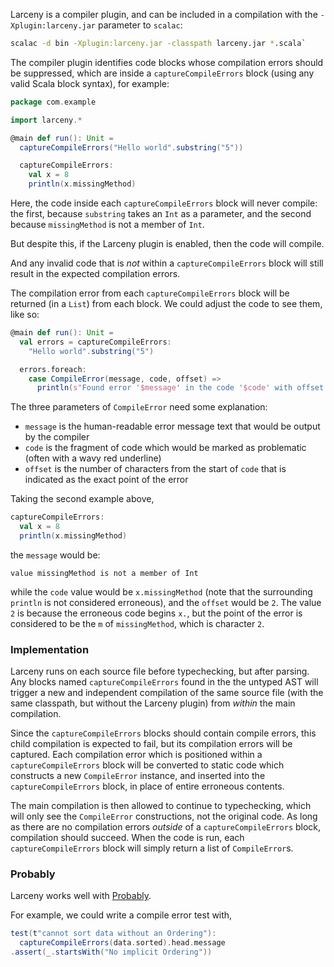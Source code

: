 Larceny is a compiler plugin, and can be included in a compilation with the
`-Xplugin:larceny.jar` parameter to `scalac`:
```sh
scalac -d bin -Xplugin:larceny.jar -classpath larceny.jar *.scala`
```

The compiler plugin identifies code blocks whose compilation errors should be
suppressed, which are inside a `captureCompileErrors` block (using any
valid Scala block syntax), for example:
```scala
package com.example

import larceny.*

@main def run(): Unit =
  captureCompileErrors("Hello world".substring("5"))

  captureCompileErrors:
    val x = 8
    println(x.missingMethod)
```

Here, the code inside each `captureCompileErrors` block will never compile:
the first, because `substring` takes an `Int` as a parameter, and the second
because `missingMethod` is not a member of `Int`.

But despite this, if the Larceny plugin is enabled, then the code will compile.

And any invalid code that is _not_ within a `captureCompileErrors` block will
still result in the expected compilation errors.

The compilation error from each `captureCompileErrors` block will be
returned (in a `List`) from each block. We could adjust the code to see them,
like so:
```scala
@main def run(): Unit =
  val errors = captureCompileErrors:
    "Hello world".substring("5")

  errors.foreach:
    case CompileError(message, code, offset) =>
      println(s"Found error '$message' in the code '$code' with offset $offset")
```

The three parameters of `CompileError` need some explanation:
- `message` is the human-readable error message text that would be output by
  the compiler
- `code` is the fragment of code which would be marked as problematic (often
  with a wavy red underline)
- `offset` is the number of characters from the start of `code` that is
  indicated as the exact point of the error

Taking the second example above,
```scala
captureCompileErrors:
  val x = 8
  println(x.missingMethod)
```
the `message` would be:
```
value missingMethod is not a member of Int
```
while the `code` value would be `x.missingMethod` (note that the surrounding
`println` is not considered erroneous), and the `offset` would be `2`. The
value `2` is because the erroneous code begins `x.`, but the point of the error
is considered to be the `m` of `missingMethod`, which is character `2`.

### Implementation

Larceny runs on each source file before typechecking, but after parsing. Any
blocks named `captureCompileErrors` found in the the untyped AST will trigger
a new and independent compilation of the same source file (with the same
classpath, but without the Larceny plugin) from _within_ the main compilation.

Since the `captureCompileErrors` blocks should contain compile errors, this
child compilation is expected to fail, but its compilation errors will be
captured. Each compilation error which is positioned within a
`captureCompileErrors` block will be converted to static code which constructs
a new `CompileError` instance, and inserted into the `captureCompileErrors`
block, in place of entire erroneous contents.

The main compilation is then allowed to continue to typechecking, which will
only see the `CompileError` constructions, not the original code. As long as
there are no compilation errors _outside_ of a `captureCompileErrors` block,
compilation should succeed. When the code is run, each `captureCompileErrors`
block will simply return a list of `CompileError`s.

### Probably

Larceny works well with [Probably](https://github.com/propensive/probably/).

For example, we could write a compile error test with,
```scala
test(t"cannot sort data without an Ordering"):
  captureCompileErrors(data.sorted).head.message
.assert(_.startsWith("No implicit Ordering"))
```

